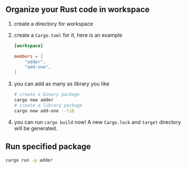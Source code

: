 ## Organize your Rust code in workspace

1. create a directory for workspace
2. create a `Cargo.toml` for it, here is an example

    ```toml
    [workspace]

    members = [
        "adder", 
        "add-one",
    ]
    ```
3. you can add as many as library you like
    ```bash
    # create a binary package
    cargo new adder
    # create a library package
    cargo new add-one --lib
    ```

4. you can run `cargo build` now! A new `Cargo.lock` and `target` directory will be generated.

## Run specified package
```bash
cargo run -p adder
```